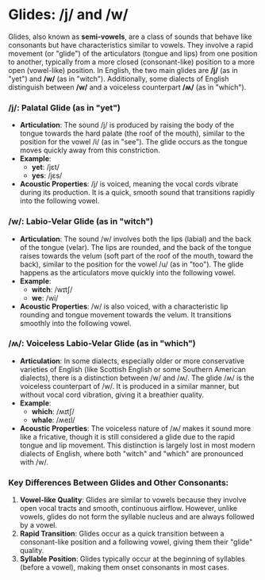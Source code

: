 # Glides: /j/ and /w/

Glides, also known as **semi-vowels**, are a class of sounds that behave like consonants but have characteristics similar to vowels. They involve a rapid movement (or "glide") of the articulators (tongue and lips) from one position to another, typically from a more closed (consonant-like) position to a more open (vowel-like) position. In English, the two main glides are **/j/** (as in "yet") and **/w/** (as in "witch"). Additionally, some dialects of English distinguish between **/w/** and a voiceless counterpart **/ʍ/** (as in "which").

### /j/: Palatal Glide (as in "yet")

- **Articulation**: The sound /j/ is produced by raising the body of the tongue towards the hard palate (the roof of the mouth), similar to the position for the vowel /i/ (as in "see"). The glide occurs as the tongue moves quickly away from this constriction.
- **Example**: 
  - **yet**: /jɛt/
  - **yes**: /jɛs/
- **Acoustic Properties**: /j/ is voiced, meaning the vocal cords vibrate during its production. It is a quick, smooth sound that transitions rapidly into the following vowel.

### /w/: Labio-Velar Glide (as in "witch")

- **Articulation**: The sound /w/ involves both the lips (labial) and the back of the tongue (velar). The lips are rounded, and the back of the tongue raises towards the velum (soft part of the roof of the mouth, toward the back), similar to the position for the vowel /u/ (as in "too"). The glide happens as the articulators move quickly into the following vowel.
- **Example**: 
  - **witch**: /wɪtʃ/
  - **we**: /wi/
- **Acoustic Properties**: /w/ is also voiced, with a characteristic lip rounding and tongue movement towards the velum. It transitions smoothly into the following vowel.

### /ʍ/: Voiceless Labio-Velar Glide (as in "which")

- **Articulation**: In some dialects, especially older or more conservative varieties of English (like Scottish English or some Southern American dialects), there is a distinction between /w/ and /ʍ/. The glide /ʍ/ is the voiceless counterpart of /w/. It is produced in a similar manner, but without vocal cord vibration, giving it a breathier quality.
- **Example**:
  - **which**: /ʍɪtʃ/
  - **whale**: /ʍeɪl/
- **Acoustic Properties**: The voiceless nature of /ʍ/ makes it sound more like a fricative, though it is still considered a glide due to the rapid tongue and lip movement. This distinction is largely lost in most modern dialects of English, where both "witch" and "which" are pronounced with /w/.

### Key Differences Between Glides and Other Consonants:
1. **Vowel-like Quality**: Glides are similar to vowels because they involve open vocal tracts and smooth, continuous airflow. However, unlike vowels, glides do not form the syllable nucleus and are always followed by a vowel.
2. **Rapid Transition**: Glides occur as a quick transition between a consonant-like position and a following vowel, giving them their "glide" quality.
3. **Syllable Position**: Glides typically occur at the beginning of syllables (before a vowel), making them onset consonants in most cases.
